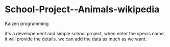 # School-Project--Animals-wikipedia
Kaizen programming

it's a developement and simple school project, when enter the specis name, it will provide the details. we can add the data as much as we want. 
